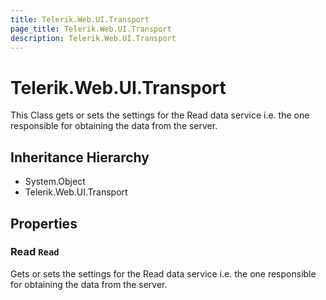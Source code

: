 ```yaml
---
title: Telerik.Web.UI.Transport
page_title: Telerik.Web.UI.Transport
description: Telerik.Web.UI.Transport
---
```


# Telerik.Web.UI.Transport

This Class gets or sets the settings for the Read data service i.e. the one responsible
            for obtaining the data from the server.

## Inheritance Hierarchy

* System.Object
* Telerik.Web.UI.Transport

## Properties

###  Read `Read`

Gets or sets the settings for the Read data service i.e. the one responsible
            for obtaining the data from the server.

